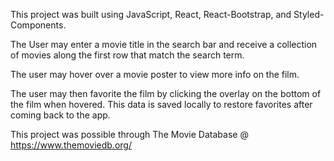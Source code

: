 This project was built using JavaScript, React, React-Bootstrap, and Styled-Components.

The User may enter a movie title in the search bar and receive a collection of movies along the first row that match the search term.

The user may hover over a movie poster to view more info on the film.

The user may then favorite the film by clicking the overlay on the bottom of the film when hovered. This data is saved locally to restore favorites after coming back to the app.

This project was possible through The Movie Database @ https://www.themoviedb.org/
